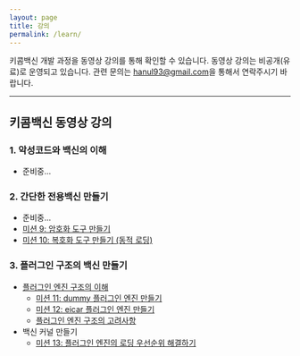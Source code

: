 ```yaml
---
layout: page
title: 강의
permalink: /learn/
---
```


키콤백신 개발 과정을 동영상 강의를 통해 확인할 수 있습니다. 동영상 강의는 비공개(유료)로 운영되고 있습니다.
관련 문의는 <a href="mailto:hanul93@gmail.com">hanul93@gmail.com</a>을 통해서 연락주시기 바랍니다.

***

## 키콤백신 동영상 강의

### 1. 악성코드와 백신의 이해

* 준비중...

    
### 2. 간단한 전용백신 만들기

* 준비중...
* [미션 9: 암호화 도구 만들기](https://youtu.be/nmM-YibLvPA)
* [미션 10: 복호화 도구 만들기 (동적 로딩)](https://youtu.be/wkYKj5E4fYY)


### 3. 플러그인 구조의 백신 만들기

* [플러그인 엔진 구조의 이해](https://youtu.be/Js_qr6kFuEk)
    * [미션 11: dummy 플러그인 엔진 만들기](https://youtu.be/bVWAeGycGF0)
    * [미션 12: eicar 플러그인 엔진 만들기](https://youtu.be/t-iHHDHokuE)
    * [플러그인 엔진 구조의 고려사항](https://youtu.be/ZVtJcOInigI)
* 백신 커널 만들기
    * [미션 13: 플러그인 엔진의 로딩 우선순위 해결하기](https://youtu.be/xnzFkmJ4ukU)

